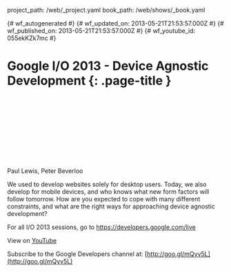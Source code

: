 project_path: /web/_project.yaml
book_path: /web/shows/_book.yaml

{# wf_autogenerated #}
{# wf_updated_on: 2013-05-21T21:53:57.000Z #}
{# wf_published_on: 2013-05-21T21:53:57.000Z #}
{# wf_youtube_id: 055ekKZk7mc #}

# Google I/O 2013 - Device Agnostic Development {: .page-title }


<div class="video-wrapper">
  <iframe class="devsite-embedded-youtube-video" data-video-id="055ekKZk7mc"
          data-autohide="1" data-showinfo="0" frameborder="0" allowfullscreen>
  </iframe>
</div>

Paul Lewis, Peter Beverloo 

We used to develop websites solely for desktop users. Today, we also develop for mobile devices, and who knows what new form factors will follow tomorrow. How are you expected to cope with many different constraints, and what are the right ways for approaching device agnostic development?

For all I/O 2013 sessions, go to https://developers.google.com/live

View on [YouTube](https://youtu.be/055ekKZk7mc)

Subscribe to the Google Developers channel at: [http://goo.gl/mQyv5L](http://goo.gl/mQyv5L)
